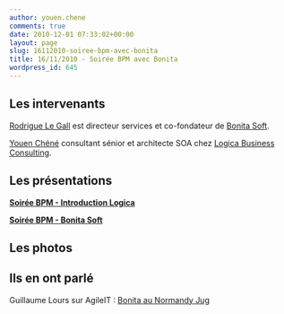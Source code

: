 ```yaml
---
author: youen.chene
comments: true
date: 2010-12-01 07:33:02+00:00
layout: page
slug: 16112010-soiree-bpm-avec-bonita
title: 16/11/2010 - Soirée BPM avec Bonita
wordpress_id: 645
---
```


## Les intervenants



[Rodrigue Le Gall](http://www.rodrigue-le-gall.fr/) est directeur services et co-fondateur de [Bonita Soft](http://www.bonitasoft.com/).

[Youen Chéné](http://www.youenchene.fr) consultant sénior et architecte SOA chez [Logica Business Consulting](http://www.logica.fr/soa/).



## Les présentations





**[Soirée BPM - Introduction Logica](http://www.slideshare.net/normandyjug/soire-bpm-introduction-logica)**





**[Soirée BPM - Bonita Soft](http://www.slideshare.net/normandyjug/soire-bpm-bonita-soft)**





## Les photos






## Ils en ont parlé



Guillaume Lours sur AgileIT : [Bonita au Normandy Jug](http://www.agileit.fr/java/bonita-au-normandyjug/)
